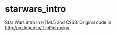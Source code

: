 # starwars_intro
Star Wars intro in HTML5 and CSS3. Original code in http://codepen.io/TimPietrusky/
